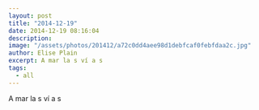 ```yaml
---
layout: post
title: "2014-12-19"
date: 2014-12-19 08:16:04
description: 
image: "/assets/photos/201412/a72c0dd4aee98d1debfcaf0febfdaa2c.jpg"
author: Elise Plain
excerpt: A mar la s ví a s
tags: 
  - all
---
```


A mar la s ví a s
<p></p>

